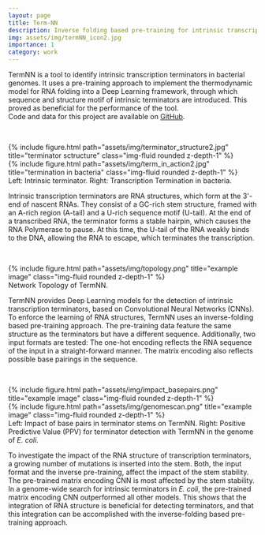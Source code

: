 ```yaml
---
layout: page
title: Term-NN
description: Inverse folding based pre-training for intrinsic transcription terminator identification.
img: assets/img/termNN_icon2.jpg
importance: 1
category: work
---
```



TermNN is a tool to identify intrinsic transcription terminators in bacterial genomes. It uses a pre-training approach to implement the thermodynamic model for RNA folding into a Deep Learning framework, through which sequence and structure motif of intrinsic terminators are introduced. This proved as beneficial for the performance of the tool.  
Code and data for this project are available on [GitHub](https://github.com/VivianBrandenburg/termNN.git).


&nbsp;
<div class="row">
    <div class="col-sm mt-3 mt-md-0">
        {% include figure.html path="assets/img/terminator_structure2.jpg" title="terminator sctructure" class="img-fluid rounded z-depth-1" %}
    </div>
    <div class="col-sm mt-3 mt-md-0">
        {% include figure.html path="assets/img/term_in_action2.jpg" title="termination in bacteria" class="img-fluid rounded z-depth-1" %}
    </div>
</div>
<div class="caption">
    Left: Intrinsic terminator. Right: Transcription Termination in bacteria.
</div>



Intrinsic transcription terminators are RNA structures, which form at the 3'-end of nascent RNAs. They consist of a GC-rich stem structure, framed with an A-rich region (A-tail) and a U-rich sequence motif (U-tail). At the end of a transcribed RNA, the terminator forms a stable hairpin, which causes the RNA Polymerase to pause. At this time, the U-tail of the RNA weakly binds to the DNA, allowing the RNA to escape, which terminates the transcription. 


&nbsp;
<div class="row">
    <div class="col-sm mt-3 mt-md-0">
        {% include figure.html path="assets/img/topology.png" title="example image" class="img-fluid rounded z-depth-1" %}
    </div>
</div>
<div class="caption">
    Network Topology of TermNN.
</div>


TermNN provides Deep Learning models for the detection of intrinsic transcription terminators, based on Convolutional Neural Networks (CNNs). To enforce the learning of RNA structures, TermNN uses an inverse-folding based pre-training approach. The pre-training data feature the same structure as the terminators but have a different sequence. Additionally, two input formats are tested: The one-hot encoding reflects the RNA sequence of the input in a straight-forward manner. The matrix encoding also reflects possible base pairings in the sequence.

&nbsp;
<div class="row">
    <div class="col-sm mt-3 mt-md-0">
        {% include figure.html path="assets/img/impact_basepairs.png" title="example image" class="img-fluid rounded z-depth-1" %}
    </div>
    <div class="col-sm mt-3 mt-md-0">
        {% include figure.html path="assets/img/genomescan.png" title="example image" class="img-fluid rounded z-depth-1" %}
    </div>
</div>
<div class="caption">
    Left: Impact of base pairs in terminator stems on TermNN. Right: Positive Predictive Value (PPV) for terminator detection with TermNN in the genome of <i>E. coli</i>. 
</div>


To investigate the impact of the RNA structure of transcription terminators, a growing number of mutations is inserted into the stem. Both, the input format and the inverse pre-training, affect the impact of the stem stability. The pre-trained matrix encoding CNN is most affected by the stem stability. In a genome-wide search for intrinsic terminators in *E. coli*, the pre-trained matrix encoding CNN outperformed all other models. This shows that the integration of RNA structure is beneficial for detecting terminators, and that this integration can be accomplished with the inverse-folding based pre-training approach. 